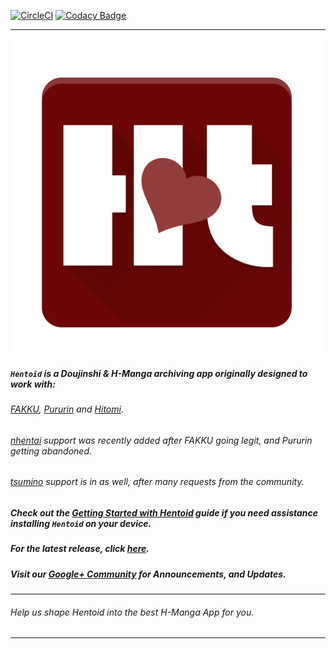 <!--
  Title: Hentoid
  Description: Doujinshi Android App
-->

[![CircleCI](https://circleci.com/gh/AVnetWS/Hentoid.svg?style=shield&circle-token=62f6f71ba9dd3c419c10ee4e0beea3098ebdb168)](https://circleci.com/gh/AVnetWS/Hentoid) [![Codacy Badge](https://api.codacy.com/project/badge/Grade/ae76428c8f7b4b0eb17a2faca9175eb3?branch=master)](https://www.codacy.com/app/AVnetWS/Hentoid/dashboard?bid=3349318&utm_source=github.com&amp;utm_medium=referral&amp;utm_content=AVnetWS/Hentoid&amp;utm_campaign=Badge_Grade)
___

[![Hentoid App Icon](https://raw.githubusercontent.com/AVnetWS/Hentoid-Resources/master/repo/assets/img/ic_launcher-web.png)](https://circleci.com/api/v1/project/AVnetWS/Hentoid/latest/artifacts/0/$CIRCLE_ARTIFACTS/outputs/apk/app-debug.apk?branch=master&filter=successful)

##### `Hentoid` is a Doujinshi & H-Manga archiving app originally designed to work with:
###### [FAKKU](http://fakku.net/), [Pururin](https://raw.githubusercontent.com/AVnetWS/Hentoid-Resources/master/repo/assets/img/pururin.jpg) and [Hitomi](https://hitomi.la/).
###### [nhentai](https://nhentai.net/) support was recently added after FAKKU going legit, and Pururin getting abandoned.
###### [tsumino](http://www.tsumino.com/) support is in as well, after many requests from the community.
##### Check out the [Getting Started with Hentoid](https://github.com/AVnetWS/Hentoid/wiki/Getting-Started-with-Hentoid) guide if you need assistance installing `Hentoid` on your device.
##### For the latest release, click [here](https://github.com/AVnetWS/Hentoid/releases/latest).

##### Visit our [Google+ Community](https://plus.google.com/communities/110496467189870321840) for Announcements, and Updates.
___
###### Help us shape Hentoid into the best H-Manga App for you.
___

<meta name='keywords' content='doujin, doujinshi, download doujinshi, android app, doujin android app, doujinshi android app, doujin android download, doujinshi android download'>

